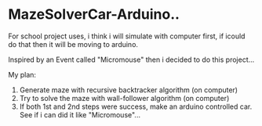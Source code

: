 # MazeSolverCar-Arduino..
For school project uses, i think i will simulate with computer first, if icould do that then it will be moving to arduino.


Inspired by an Event called "Micromouse"
then i decided to do this project...

My plan:
1) Generate maze with recursive backtracker algorithm (on computer)
2) Try to solve the maze with wall-follower algorithm (on computer)
3) If both 1st and 2nd steps were success, make an arduino controlled car. See if i can did it like "Micromouse"...

